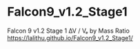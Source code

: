 # Falcon9_v1.2_Stage1
 Falcon 9 v1.2 Stage 1 ∆V / Vₑ by Mass Ratio
https://lalithu.github.io/Falcon9_v1.2_Stage1/
